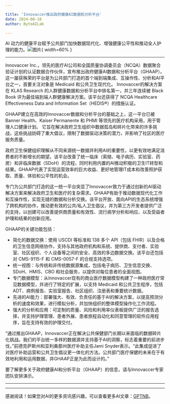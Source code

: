 ```yaml
---

title: 'Innovaccer推出政府健康AI数据和分析平台'
date: 2024-08-10
author: ByteAILab

---
```


AI 动力的健康平台赋予公共部门加快数据现代化、增强健康公平性和推动全人护理的能力。![图片](https://ai-techpark.com/wp-content/uploads/2024/08/Innovaccer-960x540.jpg){ width=60% }

---
Innovaccer Inc.，领先的医疗AI公司和全国质量协调委员会（NCQA）数据聚合验证计划的认证数据合作伙伴，宣布推出政府健康AI数据和分析平台（GHAAP）。这一屡获殊荣的平台是为公共部门打造的首个端到端集成、互操作性、分析和AI平台之一，首要关注对象是 Medicaid 和公共卫生现代化。 Innovaccer的解决方案在 KLAS Research 的人群健康数据和分析平台中排名第一，并三年连续被 Black Book 评为最佳端到端人群健康解决方案。该平台还获得了 NCQA Healthcare Effectiveness Data and Information Set（HEDIS®）的措施认证。

GHAAP建立在高效的Innovaccer数据和分析平台的基础之上，这一平台已被 Banner Health、Kaiser Permanente 和 PHMI 等领先的医疗机构采用，用于管理人口健康计划。 它旨在解决政府卫生组织中数据孤岛和碎片化带来的许多挑战，这些挑战妨碍了重大倡议，限制了数据驱动决策的潜力，并影响了社区的医疗服务质量。

政府卫生保健组织理解从不同来源统一数据并利用AI的重要性，以更有效地满足消费者的不断增长的期望。该平台改善了统一临床（索赔、电子病历、实验室、药房）和非临床数据（SDoH）的流程，同时利用内置的AI推动积极的卫生IT转型和结果。GHAAP代表了实现运营效率的巨大收益、更好地管理IT成本和改善照护获取、质量、体验和公平性的机会。

专门为公共部门打造的这一统一平台突显了Innovaccer致力于通过创新的AI驱动解决方案来解决政府卫生和医疗的复杂需求。GHAAP有助于推动数据现代化工作和互操作性，实现无缝的数据和分析交换。该平台开放、面向API的生态系统增强了跨机构的协作，推动更有效的公共/私人卫生倡议，并为第三方开发者提供广泛的支持，以创建可以改善提供商质量和有效性、流行病学分析和响应、以及受益者护理和结果的创新应用。

GHAAP的关键功能包括：
- 简化的数据交换：使用 USCDI 等标准和 138 多个 API（包括 FHIR）以及合格的卫生信息网络协作，支持与其他政府机构和系统、提供商、支付者、实验室、社区组织、个人设备等之间的安全、高效的多边数据交换。该平台还包括对 CMS-9115-F 和 CMS-0057-F 的合规支持选项。
- 统一视图：与传统和非传统数据源集成，包括电子病历、卫生信息交换、SDoH、HMIS、CBO 和社会服务，以提供对每位患者的全面视图。
- 专门数据模型：从Innovaccer现有的商业医疗数据模型构建了一种政府医疗常见数据模型，并进行了特定的扩展，以支持 Medicaid 和公共卫生程序，包括 ADT、病例报告、实验室报告、社区组织、注册表和重要统计数据。
- 先进的AI能力：部署强大、有效、负责任的基于AI的解决方案，以提高预测分析的速度和效果，进行模拟分析，并加快组织的整体模型操作化工作流程。
- 强大的分析和应用：可定制的质量、风险和利用率仪表板提供广泛的报告选择，并支持护理管理、患者外展、患者旅程自动化和同意管理的软件应用程序，旨在支持有效的护理交付。

“通过推出GHAAP，Innovaccer正在解决公共保健部门长期以来面临的数据碎片化挑战。我们的平台统一多样的数据源并支持基于AI的洞察，标志着重要的前进步伐，”前德克萨斯州和亚利桑那州医疗补助主任Jami Snyder表示。“此集成促进了对医疗补助运营和公共卫生倡议更一体化的方法。公共部门医疗保健的未来在于有效地利用和运用数据，并GHAAP正是为此而设计的。”

要了解更多关于政府健康AI和分析平台（GHAAP）的信息，请与Innovaccer专家团队安排演示。

---
---
感谢阅读！如果您对AI的更多资讯感兴趣，可以查看更多AI文章：[GPTNB](https://gptnb.com)。